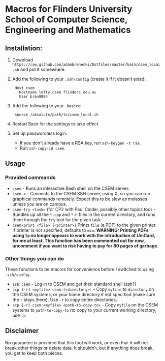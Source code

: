 # Macros for Flinders University School of Computer Science, Engineering and Mathematics

## Installation:

1. Download `https://raw.github.com/adambrenecki/Dotfiles/master/bash/csem_local.sh` and put it somewhere.
2. Add the following to your `.ssh/config` (create it if it doesn't exist):

        Host csem
          Hostname lofty.csem.flinders.edu.au
          User bren0094

2. Add the following to your `.bashrc`:

        source /absolute/path/to/csem_local.sh

3. Restart Bash for the settings to take effect.
4. Set up passwordless login:
   * If you don't already have a RSA key, run `ssh-keygen -t rsa`. 
   * Run `ssh-copy-id csem`.

## Usage

### Provided commands

* `csem` - Runs an interactive Bash shell on the CSEM server.
* `csem-x` - Connects to the CSEM SSH server, using X, so you can run graphical commands remotely. Expect this to be slow as molasses unless you are on campus.
* `csem-try <task>` (for CP2 with Paul Calder, possibly other topics too) - Bundles up all the `*.cpp` and `*.h` files in the current directory, and runs them through the `try` tool for the given task.
* `csem-print <file> [<printer>]` Prints `file` (a PDF) to the given printer. If printer is not specified, defaults to `min`. **WARNING: Printing PDFs using `lp` no longer appears to work with the introduction of UniCard, for me at least. This function has been commented out for now, uncomment if you want to risk having to pay for 80 pages of garbage.**

### Other things you can do

These functions to be macros for convenience before I switched to using `.ssh/config`.

* `ssh csem` - Log in to CSEM and get their standard shell (zsh?)
* `scp [-r] <myfile> csem:[<directory>]` - Copy `myfile` to `directory` on the CSEM systems, or your home directory if not specified (make sure the `:` stays there). Use `-r` to copy entire directories.
* `scp [-r] csem:<myfile> <path-to-copy-to>` - Copy `myfile` on the CSEM systems to `path-to-copy-to` (to copy to your current working directory, use `.`).

## Disclaimer

No guarantee is provided that this tool will work, or even that it will not break other things or delete data. It shouldn't, but if anything does break, you get to keep both pieces.
